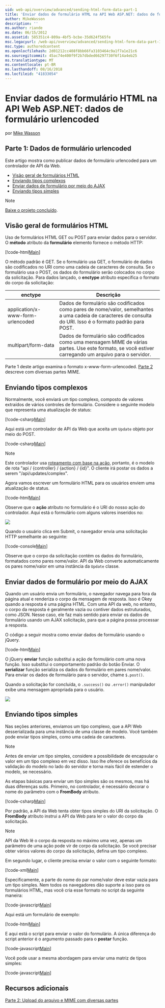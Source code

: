 ```yaml
---
uid: web-api/overview/advanced/sending-html-form-data-part-1
title: 'Enviar dados de formulário HTML na API Web ASP.NET: dados de formulário urlencoded | Microsoft Docs'
author: MikeWasson
description: ''
ms.author: riande
ms.date: 06/15/2012
ms.assetid: 585351c4-809a-4bf5-bcbe-35d624f565fe
msc.legacyurl: /web-api/overview/advanced/sending-html-form-data-part-1
msc.type: authoredcontent
ms.openlocfilehash: 2d01212cc408f8bb66fa3103464c9a1f7a1e21c6
ms.sourcegitcommit: 45ac74e400f9f2b7dbded66297730f6f14a4eb25
ms.translationtype: MT
ms.contentlocale: pt-BR
ms.lasthandoff: 08/16/2018
ms.locfileid: "41833054"
---
```

<a name="sending-html-form-data-in-aspnet-web-api-form-urlencoded-data"></a>Enviar dados de formulário HTML na API Web ASP.NET: dados de formulário urlencoded
====================
por [Mike Wasson](https://github.com/MikeWasson)

## <a name="part-1-form-urlencoded-data"></a>Parte 1: Dados de formulário urlencoded

Este artigo mostra como publicar dados de formulário urlencoded para um controlador de API da Web.

- [Visão geral de formulários HTML](#overview_of_html_forms)
- [Enviando tipos complexos](#sending_complex_types)
- [Enviar dados de formulário por meio do AJAX](#sending_form_data_via_ajax)
- [Enviando tipos simples](#sending_simple_types)

> [!NOTE]
> [Baixe o projeto concluído](https://code.msdn.microsoft.com/ASPNET-Web-API-Sending-a6f9d007).


<a id="overview_of_html_forms"></a>
## <a name="overview-of-html-forms"></a>Visão geral de formulários HTML

Uso de formulários HTML GET ou POST para enviar dados para o servidor. O **método** atributo da **formulário** elemento fornece o método HTTP:

[!code-html[Main](sending-html-form-data-part-1/samples/sample1.html)]

O método padrão é GET. Se o formulário usa GET, o formulário de dados são codificados no URI como uma cadeia de caracteres de consulta. Se o formulário usa o POST, os dados do formulário serão colocados no corpo da solicitação. Para dados lançado, o **enctype** atributo especifica o formato do corpo da solicitação:

| enctype | Descrição |
| --- | --- |
| application/x-www-form-urlencoded | Dados de formulário são codificados como pares de nome/valor, semelhantes a uma cadeia de caracteres de consulta do URI. Isso é o formato padrão para POST. |
| multipart/form-data | Dados de formulário são codificados como uma mensagem MIME de várias partes. Use este formato, se você estiver carregando um arquivo para o servidor. |

Parte 1 deste artigo examina o formato x-www-form-urlencoded. [Parte 2](sending-html-form-data-part-2.md) descreve com diversas partes MIME.

<a id="sending_complex_types"></a>
## <a name="sending-complex-types"></a>Enviando tipos complexos

Normalmente, você enviará um tipo complexo, composto de valores extraídos de vários controles de formulário. Considere o seguinte modelo que representa uma atualização de status:

[!code-csharp[Main](sending-html-form-data-part-1/samples/sample2.cs)]

Aqui está um controlador de API da Web que aceita um `Update` objeto por meio do POST.

[!code-csharp[Main](sending-html-form-data-part-1/samples/sample3.cs)]

> [!NOTE]
> Este controlador usa [roteamento com base na ação](../web-api-routing-and-actions/routing-in-aspnet-web-api.md#routing_by_action_name), portanto, é o modelo de rota &quot;api / {controller} / {action} / {id}&quot;. O cliente irá postar os dados a serem &quot;/api/updates/complex&quot;.


Agora vamos escrever um formulário HTML para os usuários enviem uma atualização de status.

[!code-html[Main](sending-html-form-data-part-1/samples/sample4.html)]

Observe que o **ação** atributo no formulário é o URI do nosso ação do controlador. Aqui está o formulário com alguns valores inseridos no:

![](sending-html-form-data-part-1/_static/image1.png)

Quando o usuário clica em Submit, o navegador envia uma solicitação HTTP semelhante ao seguinte:

[!code-console[Main](sending-html-form-data-part-1/samples/sample5.cmd)]

Observe que o corpo da solicitação contém os dados do formulário, formatados como pares nome/valor. API da Web converte automaticamente os pares nome/valor em uma instância da `Update` classe.

<a id="sending_form_data_via_ajax"></a>
## <a name="sending-form-data-via-ajax"></a>Enviar dados de formulário por meio do AJAX

Quando um usuário envia um formulário, o navegador navega para fora da página atual e renderiza o corpo da mensagem de resposta. Isso é Okey quando a resposta é uma página HTML. Com uma API da web, no entanto, o corpo da resposta é geralmente vazia ou contiver dados estruturados, como JSON. Nesse caso, ele faz mais sentido para enviar os dados de formulário usando um AJAX solicitação, para que a página possa processar a resposta.

O código a seguir mostra como enviar dados de formulário usando o jQuery.

[!code-html[Main](sending-html-form-data-part-1/samples/sample6.html)]

O jQuery **enviar** função substitui a ação de formulário com uma nova função. Isso substitui o comportamento padrão do botão Enviar. O **serializar** função serializa os dados do formulário em pares nome/valor. Para enviar os dados de formulário para o servidor, chame `$.post()`.

Quando a solicitação for concluída, o `.success()` ou `.error()` manipulador exibe uma mensagem apropriada para o usuário.

![](sending-html-form-data-part-1/_static/image2.png)

<a id="sending_simple_types"></a>
## <a name="sending-simple-types"></a>Enviando tipos simples

Nas seções anteriores, enviamos um tipo complexo, que a API Web desserializada para uma instância de uma classe de modelo. Você também pode enviar tipos simples, como uma cadeia de caracteres.

> [!NOTE]
> Antes de enviar um tipo simples, considere a possibilidade de encapsular o valor em um tipo complexo em vez disso. Isso lhe oferece os benefícios da validação do modelo no lado do servidor e torna mais fácil de estender o modelo, se necessário.


As etapas básicas para enviar um tipo simples são os mesmos, mas há duas diferenças sutis. Primeiro, no controlador, é necessário decorar o nome do parâmetro com o **FromBody** atributo.

[!code-csharp[Main](sending-html-form-data-part-1/samples/sample7.cs?highlight=3)]

Por padrão, a API da Web tenta obter tipos simples do URI da solicitação. O **FromBody** atributo instrui a API da Web para ler o valor do corpo da solicitação.

> [!NOTE]
> API da Web lê o corpo da resposta no máximo uma vez, apenas um parâmetro de uma ação pode vir de corpo da solicitação. Se você precisar obter vários valores do corpo da solicitação, defina um tipo complexo.


Em segundo lugar, o cliente precisa enviar o valor com o seguinte formato:

[!code-xml[Main](sending-html-form-data-part-1/samples/sample8.xml)]

Especificamente, a parte do nome do par nome/valor deve estar vazia para um tipo simples. Nem todos os navegadores dão suporte a isso para os formulários HTML, mas você cria esse formato no script da seguinte maneira:

[!code-javascript[Main](sending-html-form-data-part-1/samples/sample9.js)]

Aqui está um formulário de exemplo:

[!code-html[Main](sending-html-form-data-part-1/samples/sample10.html)]

E aqui está o script para enviar o valor do formulário. A única diferença do script anterior é o argumento passado para o **postar** função.

[!code-javascript[Main](sending-html-form-data-part-1/samples/sample11.js?highlight=2)]

Você pode usar a mesma abordagem para enviar uma matriz de tipos simples:

[!code-javascript[Main](sending-html-form-data-part-1/samples/sample12.js)]

## <a name="additional-resources"></a>Recursos adicionais

[Parte 2: Upload do arquivo e MIME com diversas partes](sending-html-form-data-part-2.md)
